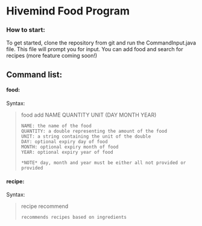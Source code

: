 # Hivemind Food Program

### How to start:
To get started, clone the repository from git and run the CommandInput.java file.  This file will prompt you for input.  You can add food and search for recipes (more feature coming soon!)

## Command list:

#### food:
Syntax:
> food add NAME QUANTITY UNIT (DAY MONTH YEAR)
> ~~~~~
> NAME: the name of the food
> QUANTITY: a double representing the amount of the food
> UNIT: a string containing the unit of the double
> DAY: optional expiry day of food
> MONTH: optional expiry month of food
> YEAR: optional expiry year of food
> 
> *NOTE* day, month and year must be either all not provided or provided

#### recipe:
Syntax:
> recipe recommend
> ~~~~~
> recommends recipes based on ingredients